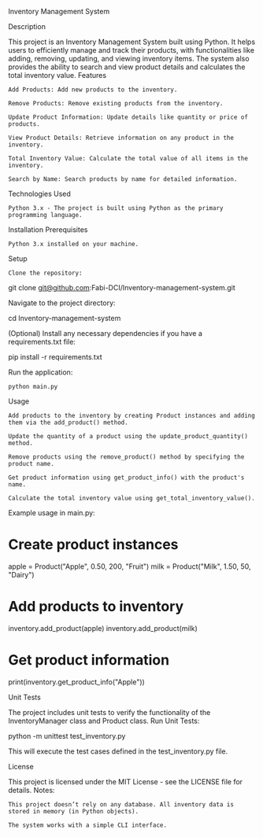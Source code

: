 Inventory Management System


Description

This project is an Inventory Management System built using Python. It helps users to efficiently manage and track their products, with functionalities like adding, removing, updating, and viewing inventory items. The system also provides the ability to search and view product details and calculates the total inventory value.
Features

    Add Products: Add new products to the inventory.

    Remove Products: Remove existing products from the inventory.

    Update Product Information: Update details like quantity or price of products.

    View Product Details: Retrieve information on any product in the inventory.

    Total Inventory Value: Calculate the total value of all items in the inventory.

    Search by Name: Search products by name for detailed information.

Technologies Used

    Python 3.x - The project is built using Python as the primary programming language.

Installation
Prerequisites

    Python 3.x installed on your machine.

Setup

    Clone the repository:

git clone git@github.com:Fabi-DCI/Inventory-management-system.git

Navigate to the project directory:

cd Inventory-management-system

(Optional) Install any necessary dependencies if you have a requirements.txt file:

pip install -r requirements.txt

Run the application:

    python main.py

Usage

    Add products to the inventory by creating Product instances and adding them via the add_product() method.

    Update the quantity of a product using the update_product_quantity() method.

    Remove products using the remove_product() method by specifying the product name.

    Get product information using get_product_info() with the product's name.

    Calculate the total inventory value using get_total_inventory_value().

Example usage in main.py:

# Create product instances
apple = Product("Apple", 0.50, 200, "Fruit")
milk = Product("Milk", 1.50, 50, "Dairy")

# Add products to inventory
inventory.add_product(apple)
inventory.add_product(milk)

# Get product information
print(inventory.get_product_info("Apple"))

Unit Tests

The project includes unit tests to verify the functionality of the InventoryManager class and Product class.
Run Unit Tests:

python -m unittest test_inventory.py

This will execute the test cases defined in the test_inventory.py file.

License

This project is licensed under the MIT License - see the LICENSE file for details.
Notes:

    This project doesn’t rely on any database. All inventory data is stored in memory (in Python objects).

    The system works with a simple CLI interface.